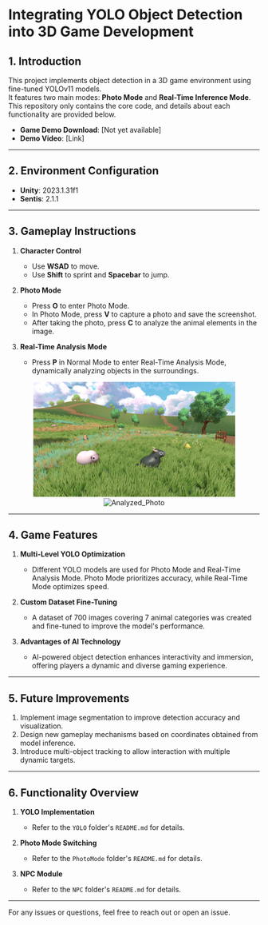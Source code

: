 # Integrating YOLO Object Detection into 3D Game Development

## 1. Introduction
This project implements object detection in a 3D game environment using fine-tuned YOLOv11 models.   
It features two main modes: **Photo Mode** and **Real-Time Inference Mode**. This repository only contains the core code, and details about each functionality are provided below.

- **Game Demo Download**: [Not yet available]  
- **Demo Video**: [Link]  

---

## 2. Environment Configuration
- **Unity**: 2023.1.31f1  
- **Sentis**: 2.1.1  

---

## 3. Gameplay Instructions
1. **Character Control**  
   - Use **WSAD** to move.  
   - Use **Shift** to sprint and **Spacebar** to jump.

2. **Photo Mode**  
   - Press **O** to enter Photo Mode.  
   - In Photo Mode, press **V** to capture a photo and save the screenshot.  
   - After taking the photo, press **C** to analyze the animal elements in the image.

3. **Real-Time Analysis Mode**  
   - Press **P** in Normal Mode to enter Real-Time Analysis Mode, dynamically analyzing objects in the surroundings.

<div align="center">
  <img src="Pictures/Photo_20250103_164320.png" alt="Photo" width="405" height="230">
  <img src="Pictures/Analyzed_Photo_20250103_164320.png" alt="Analyzed_Photo" width="405" height="230">
</div>


---

## 4. Game Features
1. **Multi-Level YOLO Optimization**  
   - Different YOLO models are used for Photo Mode and Real-Time Analysis Mode. Photo Mode prioritizes accuracy, while Real-Time Mode optimizes speed.

2. **Custom Dataset Fine-Tuning**  
   - A dataset of 700 images covering 7 animal categories was created and fine-tuned to improve the model's performance.

3. **Advantages of AI Technology**  
   - AI-powered object detection enhances interactivity and immersion, offering players a dynamic and diverse gaming experience.

---

## 5. Future Improvements
1. Implement image segmentation to improve detection accuracy and visualization.  
2. Design new gameplay mechanisms based on coordinates obtained from model inference.  
3. Introduce multi-object tracking to allow interaction with multiple dynamic targets.

---

## 6. Functionality Overview
1. **YOLO Implementation**  
   - Refer to the `YOLO` folder's `README.md` for details.

2. **Photo Mode Switching**  
   - Refer to the `PhotoMode` folder's `README.md` for details.

3. **NPC Module**  
   - Refer to the `NPC` folder's `README.md` for details.

---

For any issues or questions, feel free to reach out or open an issue.
